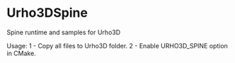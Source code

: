 # Urho3DSpine
Spine runtime and samples for Urho3D

Usage:
	1 - Copy all files to Urho3D folder.
	2 - Enable URHO3D_SPINE option in CMake.
